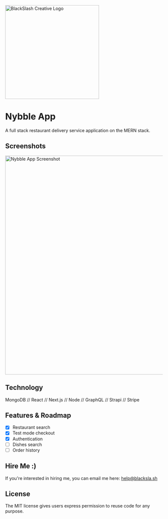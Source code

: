 <img src="https://blacksla.sh/github/img/blackslash-logo.svg" alt="BlackSlash Creative Logo" width="300" />

# Nybble App
A full stack restaurant delivery service application on the MERN stack.

## Screenshots
<img src="https://blacksla.sh/github/img/nybble.png" alt="Nybble App Screenshot" width="700" />

## Technology
MongoDB // React // Next.js // Node // GraphQL // Strapi // Stripe

## Features & Roadmap
- [x] Restaurant search
- [x] Test mode checkout
- [x] Authentication
- [ ] Dishes search
- [ ] Order history

## Hire Me :)
If you're interested in hiring me, you can email me here: [help@blacksla.sh](mailto:help@blacksla.sh)

## License
The MIT license gives users express permission to reuse code for any purpose. 